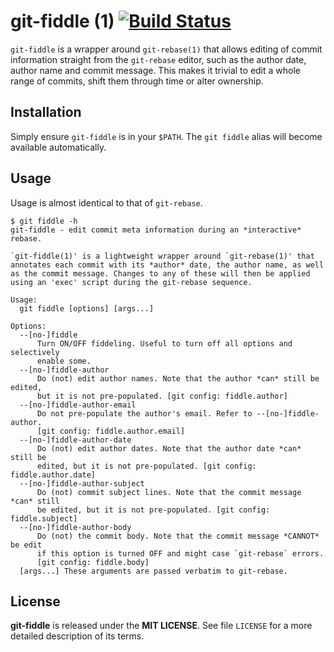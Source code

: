 # git-fiddle (1) [![Build Status](https://travis-ci.org/felixSchl/git-fiddle.svg?branch=master)](https://travis-ci.org/felixSchl/git-fiddle)

`git-fiddle` is a wrapper around `git-rebase(1)` that allows editing of commit
information straight from the `git-rebase` editor, such as the author date,
author name and commit message. This makes it trivial to edit a whole range
of commits, shift them through time or alter ownership.

## Installation

Simply ensure `git-fiddle` is in your `$PATH`. The `git fiddle` alias will
become available automatically.

## Usage

Usage is almost identical to that of `git-rebase`.

```usage
$ git fiddle -h
git-fiddle - edit commit meta information during an *interactive* rebase.

`git-fiddle(1)' is a lightweight wrapper around `git-rebase(1)' that
annotates each commit with its *author* date, the author name, as well
as the commit message. Changes to any of these will then be applied
using an 'exec' script during the git-rebase sequence.

Usage:
  git fiddle [options] [args...]

Options:
  --[no-]fiddle
      Turn ON/OFF fiddeling. Useful to turn off all options and selectively
      enable some.
  --[no-]fiddle-author
      Do (not) edit author names. Note that the author *can* still be edited,
      but it is not pre-populated. [git config: fiddle.author]
  --[no-]fiddle-author-email
      Do not pre-populate the author's email. Refer to --[no-]fiddle-author.
      [git config: fiddle.author.email]
  --[no-]fiddle-author-date
      Do (not) edit author dates. Note that the author date *can* still be
      edited, but it is not pre-populated. [git config: fiddle.author.date]
  --[no-]fiddle-author-subject
      Do (not) commit subject lines. Note that the commit message *can* still
      be edited, but it is not pre-populated. [git config: fiddle.subject]
  --[no-]fiddle-author-body
      Do (not) the commit body. Note that the commit message *CANNOT* be edit
      if this option is turned OFF and might case `git-rebase` errors.
      [git config: fiddle.body]
  [args...] These arguments are passed verbatim to git-rebase.
```

## License

**git-fiddle** is released under the **MIT LICENSE**.
See file `LICENSE` for a more detailed description of its terms.
